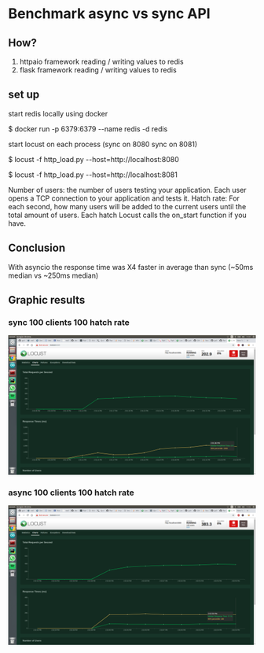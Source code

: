 # Benchmark async vs sync API

## How?

1. httpaio framework reading / writing values to redis
2. flask framework  reading / writing values to redis

## set up
start redis locally using docker 

$ docker run -p 6379:6379 --name redis -d redis

start locust on each process (sync on 8080 sync on 8081)

$ locust -f http_load.py --host=http://localhost:8080

$ locust -f http_load.py --host=http://localhost:8081

Number of users: the number of users testing your application. Each user opens a TCP connection to your application and tests it.
Hatch rate: For each second, how many users will be added to the current users until the total amount of users. Each hatch Locust calls the on_start function if you have.

## Conclusion
With asyncio the response time was X4 faster in average than sync (~50ms median vs ~250ms median)

## Graphic results

### sync 100 clients 100 hatch rate 
![Alt text](100_100_sync.png?raw=true) 

### async 100 clients 100 hatch rate 
![Alt text](100_100_async.png?raw=true) 
